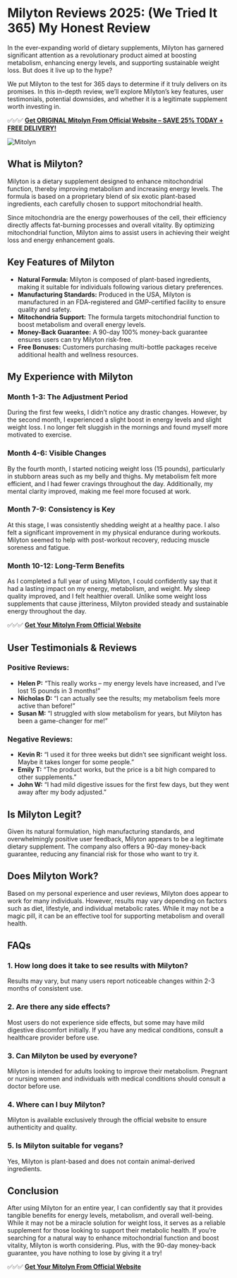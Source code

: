 # Milyton Reviews 2025: (We Tried It 365) My Honest Review

In the ever-expanding world of dietary supplements, Milyton has garnered significant attention as a revolutionary product aimed at boosting metabolism, enhancing energy levels, and supporting sustainable weight loss. But does it live up to the hype? 

We put Milyton to the test for 365 days to determine if it truly delivers on its promises. In this in-depth review, we’ll explore Milyton’s key features, user testimonials, potential downsides, and whether it is a legitimate supplement worth investing in.

 ✅✅✅ [**Get ORIGINAL Mitolyn From Official Website – SAVE 25% TODAY + FREE DELIVERY!**](https://shorturl.at/p0MYR) 

![Mitolyn](https://cdn-uploads.huggingface.co/production/uploads/67d0047b60661c627cb4ac49/OXFTlIwa23wiHRC7QHJyD.png)

## What is Milyton?

Milyton is a dietary supplement designed to enhance mitochondrial function, thereby improving metabolism and increasing energy levels. The formula is based on a proprietary blend of six exotic plant-based ingredients, each carefully chosen to support mitochondrial health. 

Since mitochondria are the energy powerhouses of the cell, their efficiency directly affects fat-burning processes and overall vitality. By optimizing mitochondrial function, Milyton aims to assist users in achieving their weight loss and energy enhancement goals.

## Key Features of Milyton

- **Natural Formula:** Milyton is composed of plant-based ingredients, making it suitable for individuals following various dietary preferences.
- **Manufacturing Standards:** Produced in the USA, Milyton is manufactured in an FDA-registered and GMP-certified facility to ensure quality and safety.
- **Mitochondria Support:** The formula targets mitochondrial function to boost metabolism and overall energy levels.
- **Money-Back Guarantee:** A 90-day 100% money-back guarantee ensures users can try Milyton risk-free.
- **Free Bonuses:** Customers purchasing multi-bottle packages receive additional health and wellness resources.

## My Experience with Milyton

### **Month 1-3: The Adjustment Period**
During the first few weeks, I didn’t notice any drastic changes. However, by the second month, I experienced a slight boost in energy levels and slight weight loss. I no longer felt sluggish in the mornings and found myself more motivated to exercise.

### **Month 4-6: Visible Changes**
By the fourth month, I started noticing weight loss (15 pounds), particularly in stubborn areas such as my belly and thighs. My metabolism felt more efficient, and I had fewer cravings throughout the day. Additionally, my mental clarity improved, making me feel more focused at work.

### **Month 7-9: Consistency is Key**
At this stage, I was consistently shedding weight at a healthy pace. I also felt a significant improvement in my physical endurance during workouts. Milyton seemed to help with post-workout recovery, reducing muscle soreness and fatigue.

### **Month 10-12: Long-Term Benefits**
As I completed a full year of using Milyton, I could confidently say that it had a lasting impact on my energy, metabolism, and weight. My sleep quality improved, and I felt healthier overall. Unlike some weight loss supplements that cause jitteriness, Milyton provided steady and sustainable energy throughout the day.

✅✅✅ [**Get Your Mitolyn From Official Website**](https://shorturl.at/p0MYR)

## User Testimonials & Reviews 

### **Positive Reviews:**
- **Helen P:** “This really works – my energy levels have increased, and I’ve lost 15 pounds in 3 months!”
- **Nicholas D:** “I can actually see the results; my metabolism feels more active than before!”
- **Susan M:** “I struggled with slow metabolism for years, but Milyton has been a game-changer for me!”

### **Negative Reviews:**
- **Kevin R:** “I used it for three weeks but didn’t see significant weight loss. Maybe it takes longer for some people.”
- **Emily T:** “The product works, but the price is a bit high compared to other supplements.”
- **John W:** “I had mild digestive issues for the first few days, but they went away after my body adjusted.”

## Is Milyton Legit?

Given its natural formulation, high manufacturing standards, and overwhelmingly positive user feedback, Milyton appears to be a legitimate dietary supplement. The company also offers a 90-day money-back guarantee, reducing any financial risk for those who want to try it.

## Does Milyton Work?

Based on my personal experience and user reviews, Milyton does appear to work for many individuals. However, results may vary depending on factors such as diet, lifestyle, and individual metabolic rates. While it may not be a magic pill, it can be an effective tool for supporting metabolism and overall health.

## FAQs

### **1. How long does it take to see results with Milyton?**
Results may vary, but many users report noticeable changes within 2-3 months of consistent use.

### **2. Are there any side effects?**
Most users do not experience side effects, but some may have mild digestive discomfort initially. If you have any medical conditions, consult a healthcare provider before use.

### **3. Can Milyton be used by everyone?**
Milyton is intended for adults looking to improve their metabolism. Pregnant or nursing women and individuals with medical conditions should consult a doctor before use.

### **4. Where can I buy Milyton?**
Milyton is available exclusively through the official website to ensure authenticity and quality.

### **5. Is Milyton suitable for vegans?**
Yes, Milyton is plant-based and does not contain animal-derived ingredients.

## Conclusion

After using Milyton for an entire year, I can confidently say that it provides tangible benefits for energy levels, metabolism, and overall well-being. While it may not be a miracle solution for weight loss, it serves as a reliable supplement for those looking to support their metabolic health. If you’re searching for a natural way to enhance mitochondrial function and boost vitality, Milyton is worth considering. Plus, with the 90-day money-back guarantee, you have nothing to lose by giving it a try!

✅✅✅ [**Get Your Mitolyn From Official Website**](https://shorturl.at/p0MYR)

